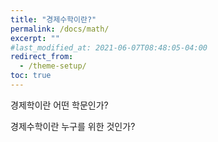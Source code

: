 ```yaml
---
title: "경제수학이란?"
permalink: /docs/math/
excerpt: ""
#last_modified_at: 2021-06-07T08:48:05-04:00
redirect_from:
  - /theme-setup/
toc: true
---
```






경제학이란 어떤 학문인가? 



경제수학이란 누구를 위한 것인가? 



